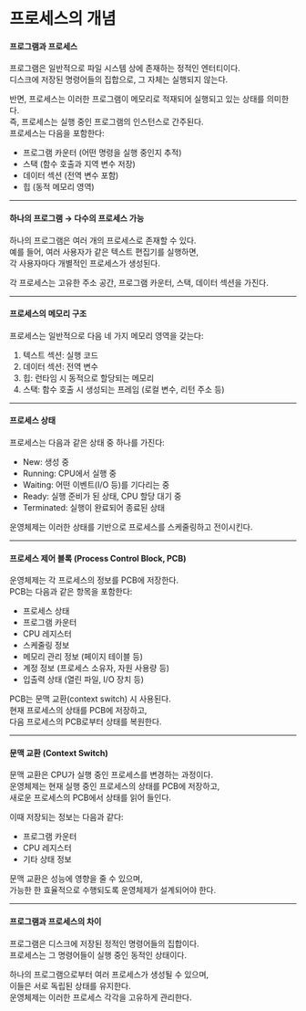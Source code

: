 # 프로세스의 개념

#### 프로그램과 프로세스

프로그램은 일반적으로 파일 시스템 상에 존재하는 정적인 엔터티이다.\
디스크에 저장된 명령어들의 집합으로, 그 자체는 실행되지 않는다.

반면, 프로세스는 이러한 프로그램이 메모리로 적재되어 실행되고 있는 상태를 의미한다.\
즉, 프로세스는 실행 중인 프로그램의 인스턴스로 간주된다.\
프로세스는 다음을 포함한다:

* 프로그램 카운터 (어떤 명령을 실행 중인지 추적)
* 스택 (함수 호출과 지역 변수 저장)
* 데이터 섹션 (전역 변수 포함)
* 힙 (동적 메모리 영역)

***

#### 하나의 프로그램 → 다수의 프로세스 가능

하나의 프로그램은 여러 개의 프로세스로 존재할 수 있다.\
예를 들어, 여러 사용자가 같은 텍스트 편집기를 실행하면,\
각 사용자마다 개별적인 프로세스가 생성된다.

각 프로세스는 고유한 주소 공간, 프로그램 카운터, 스택, 데이터 섹션을 가진다.

***

#### 프로세스의 메모리 구조

프로세스는 일반적으로 다음 네 가지 메모리 영역을 갖는다:

1. 텍스트 섹션: 실행 코드
2. 데이터 섹션: 전역 변수
3. 힙: 런타임 시 동적으로 할당되는 메모리
4. 스택: 함수 호출 시 생성되는 프레임 (로컬 변수, 리턴 주소 등)

***

#### 프로세스 상태

프로세스는 다음과 같은 상태 중 하나를 가진다:

* New: 생성 중
* Running: CPU에서 실행 중
* Waiting: 어떤 이벤트(I/O 등)를 기다리는 중
* Ready: 실행 준비가 된 상태, CPU 할당 대기 중
* Terminated: 실행이 완료되어 종료된 상태

운영체제는 이러한 상태를 기반으로 프로세스를 스케줄링하고 전이시킨다.

***

#### 프로세스 제어 블록 (Process Control Block, PCB)

운영체제는 각 프로세스의 정보를 PCB에 저장한다.\
PCB는 다음과 같은 항목을 포함한다:

* 프로세스 상태
* 프로그램 카운터
* CPU 레지스터
* 스케줄링 정보
* 메모리 관리 정보 (페이지 테이블 등)
* 계정 정보 (프로세스 소유자, 자원 사용량 등)
* 입출력 상태 (열린 파일, I/O 장치 등)

PCB는 문맥 교환(context switch) 시 사용된다.\
현재 프로세스의 상태를 PCB에 저장하고,\
다음 프로세스의 PCB로부터 상태를 복원한다.

***

#### 문맥 교환 (Context Switch)

문맥 교환은 CPU가 실행 중인 프로세스를 변경하는 과정이다.\
운영체제는 현재 실행 중인 프로세스의 상태를 PCB에 저장하고,\
새로운 프로세스의 PCB에서 상태를 읽어 들인다.

이때 저장되는 정보는 다음과 같다:

* 프로그램 카운터
* CPU 레지스터
* 기타 상태 정보

문맥 교환은 성능에 영향을 줄 수 있으며,\
가능한 한 효율적으로 수행되도록 운영체제가 설계되어야 한다.

***

#### 프로그램과 프로세스의 차이

프로그램은 디스크에 저장된 정적인 명령어들의 집합이다.\
프로세스는 그 명령어들이 실행 중인 동적인 상태이다.

하나의 프로그램으로부터 여러 프로세스가 생성될 수 있으며,\
이들은 서로 독립된 상태를 유지한다.\
운영체제는 이러한 프로세스 각각을 고유하게 관리한다.
